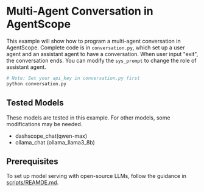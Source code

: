 # Multi-Agent Conversation in AgentScope

This example will show how to program a multi-agent conversation in AgentScope.
Complete code is in `conversation.py`, which set up a user agent and an
assistant agent to have a conversation. When user input "exit", the
conversation ends.
You can modify the `sys_prompt` to change the role of assistant agent.
```bash
# Note: Set your api_key in conversation.py first
python conversation.py
```
## Tested Models

These models are tested in this example. For other models, some modifications may be needed.
- dashscope_chat(qwen-max)
- ollama_chat (ollama_llama3_8b)

## Prerequisites
To set up model serving with open-source LLMs, follow the guidance in
[scripts/REAMDE.md](../../scripts/README.md).

